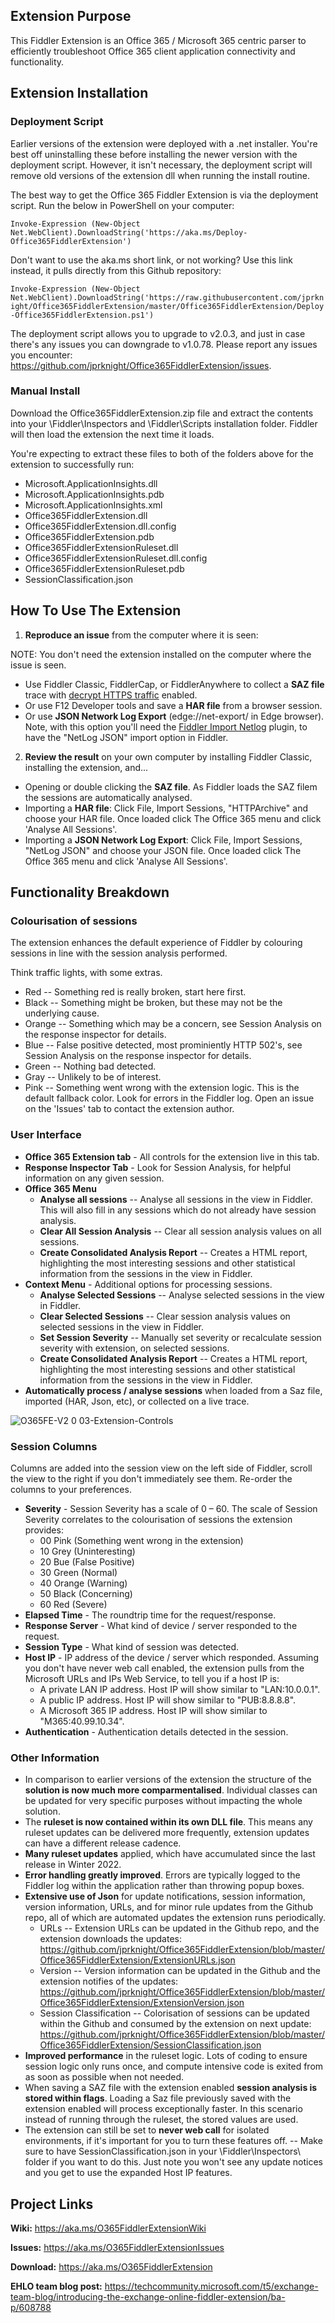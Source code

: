 ## Extension Purpose

This Fiddler Extension is an Office 365 / Microsoft 365 centric parser to efficiently troubleshoot Office 365 client application connectivity and functionality.

## Extension Installation

### Deployment Script

Earlier versions of the extension were deployed with a .net installer. You're best off uninstalling these before installing the newer version with the deployment script. However, it isn't necessary, the deployment script will remove old versions of the extension dll when running the install routine.

The best way to get the Office 365 Fiddler Extension is via the deployment script. Run the below in PowerShell on your computer: 

`Invoke-Expression (New-Object Net.WebClient).DownloadString('https://aka.ms/Deploy-Office365FiddlerExtension')`

Don't want to use the aka.ms short link, or not working? Use this link instead, it pulls directly from this Github repository:

`Invoke-Expression (New-Object Net.WebClient).DownloadString('https://raw.githubusercontent.com/jprknight/Office365FiddlerExtension/master/Office365FiddlerExtension/Deploy-Office365FiddlerExtension.ps1')`

The deployment script allows you to upgrade to v2.0.3, and just in case there's any issues you can downgrade to v1.0.78. Please report any issues you encounter: https://github.com/jprknight/Office365FiddlerExtension/issues.

### Manual Install

Download the Office365FiddlerExtension.zip file and extract the contents into your \Fiddler\Inspectors and \Fiddler\Scripts installation folder. Fiddler will then load the extension the next time it loads.

You're expecting to extract these files to both of the folders above for the extension to successfully run:

* Microsoft.ApplicationInsights.dll
* Microsoft.ApplicationInsights.pdb
* Microsoft.ApplicationInsights.xml
* Office365FiddlerExtension.dll
* Office365FiddlerExtension.dll.config
* Office365FiddlerExtension.pdb
* Office365FiddlerExtensionRuleset.dll
* Office365FiddlerExtensionRuleset.dll.config
* Office365FiddlerExtensionRuleset.pdb
* SessionClassification.json

## How To Use The Extension

1. **Reproduce an issue** from the computer where it is seen:

NOTE: You don't need the extension installed on the computer where the issue is seen.
* Use Fiddler Classic, FiddlerCap, or FiddlerAnywhere to collect a **SAZ file** trace with <a href="https://docs.telerik.com/fiddler/configure-fiddler/tasks/decrypthttps">decrypt HTTPS traffic</a> enabled.
* Or use F12 Developer tools and save a **HAR file** from a browser session.
* Or use **JSON Network Log Export** (edge://net-export/ in Edge browser). Note, with this option you'll need the <a href="https://github.com/ericlaw1979/FiddlerImportNetlog/releases/latest">Fiddler Import Netlog</a> plugin, to have the "NetLog JSON" import option in Fiddler.

2. **Review the result** on your own computer by installing Fiddler Classic, installing the extension, and...
* Opening or double clicking the **SAZ file**. As Fiddler loads the SAZ filem the sessions are automatically analysed.
* Importing a **HAR file**: Click File, Import Sessions, "HTTPArchive" and choose your HAR file. Once loaded click The Office 365 menu and click 'Analyse All Sessions'.
* Importing a **JSON Network Log Export**: Click File, Import Sessions, "NetLog JSON" and choose your JSON file. Once loaded click The Office 365 menu and click 'Analyse All Sessions'.

## Functionality Breakdown

### Colourisation of sessions
The extension enhances the default experience of Fiddler by colouring sessions in line with the session analysis performed.

Think traffic lights, with some extras.

* Red -- Something red is really broken, start here first.
* Black -- Something might be broken, but these may not be the underlying cause.
* Orange -- Something which may be a concern, see Session Analysis on the response inspector for details.
* Blue -- False positive detected, most prominiently HTTP 502's, see Session Analysis on the response inspector for details.
* Green -- Nothing bad detected.
* Gray -- Unlikely to be of interest.
* Pink -- Something went wrong with the extension logic. This is the default fallback color. Look for errors in the Fiddler log. Open an issue on the 'Issues' tab to contact the extension author.

### User Interface

* **Office 365 Extension tab** - All controls for the extension live in this tab.
* **Response Inspector Tab** - Look for Session Analysis, for helpful information on any given session.
* **Office 365 Menu**
  * **Analyse all sessions** -- Analyse all sessions in the view in Fiddler. This will also fill in any sessions which do not already have session analysis.
  * **Clear All Session Analysis** -- Clear all session analysis values on all sessions.
  * **Create Consolidated Analysis Report** -- Creates a HTML report, highlighting the most interesting sessions and other statistical information from the sessions in the view in Fiddler.
* **Context Menu** - Additional options for processing sessions.
  * **Analyse Selected Sessions** -- Analyse selected sessions in the view in Fiddler.
  * **Clear Selected Sessions** -- Clear session analysis values on selected sessions in the view in Fiddler.
  * **Set Session Severity** -- Manually set severity or recalculate session severity with extension, on selected sessions.
  * **Create Consolidated Analysis Report** -- Creates a HTML report, highlighting the most interesting sessions and other statistical information from the sessions in the view in Fiddler.
* **Automatically process / analyse sessions** when loaded from a Saz file, imported (HAR, Json, etc), or collected on a live trace.

![O365FE-V2 0 03-Extension-Controls](https://github.com/jprknight/Office365FiddlerExtension/assets/40891654/f1645aac-c509-4982-ab8e-be218dec97b8)

### Session Columns

Columns are added into the session view on the left side of Fiddler, scroll the view to the right if you don't immediately see them. Re-order the columns to your preferences.

* **Severity** - Session Severity has a scale of 0 – 60. The scale of Session Severity correlates to the colourisation of sessions the extension provides:
  * 00 Pink (Something went wrong in the extension)
  * 10 Grey (Uninteresting)
  * 20 Bue (False Positive)
  * 30 Green (Normal)
  * 40 Orange (Warning)
  * 50 Black (Concerning)
  * 60 Red (Severe)
* **Elapsed Time** - The roundtrip time for the request/response.
* **Response Server** - What kind of device / server responded to the request.
* **Session Type** - What kind of session was detected.
* **Host IP** - IP address of the device / server which responded.
Assuming you don't have never web call enabled, the extension pulls from the Microsoft URLs and IPs Web Service, to tell you if a host IP is:
  * A private LAN IP address. Host IP will show similar to "LAN:10.0.0.1".
  * A public IP address. Host IP will show similar to "PUB:8.8.8.8".
  * A Microsoft 365 IP address. Host IP will show similar to "M365:40.99.10.34".
* **Authentication** - Authentication details detected in the session.

### Other Information

- In comparison to earlier versions of the extension the structure of the **solution is now much more comparmentalised**. Individual classes can be updated for very specific purposes without impacting the whole solution.
- The **ruleset is now contained within its own DLL file**. This means any ruleset updates can be delivered more frequently, extension updates can have a different release cadence.
- **Many ruleset updates** applied, which have accumulated since the last release in Winter 2022.
- **Error handling greatly improved**. Errors are typically logged to the Fiddler log within the application rather than throwing popup boxes.
- **Extensive use of Json** for update notifications, session information, version information, URLs, and for minor rule updates from the Github repo, all of which are automated updates the extension runs periodically.
  * URLs -- Extension URLs can be updated in the Github repo, and the extension downloads the updates: https://github.com/jprknight/Office365FiddlerExtension/blob/master/Office365FiddlerExtension/ExtensionURLs.json
  * Version -- Version information can be updated in the Github and the extension notifies of the updates: https://github.com/jprknight/Office365FiddlerExtension/blob/master/Office365FiddlerExtension/ExtensionVersion.json
  * Session Classification -- Colorisation of sessions can be updated within the Github and consumed by the extension on next update: https://github.com/jprknight/Office365FiddlerExtension/blob/master/Office365FiddlerExtension/SessionClassification.json
- **Improved performance** in the ruleset logic. Lots of coding to ensure session logic only runs once, and compute intensive code is exited from as soon as possible when not needed.
- When saving a SAZ file with the extension enabled **session analysis is stored within flags**. Loading a Saz file previously saved with the extension enabled will process exceptionally faster. In this scenario instead of running through the ruleset, the stored values are used.
- The extension can still be set to **never web call** for isolated environments, if it's important for you to turn these features off. -- Make sure to have SessionClassification.json in your \Fiddler\Inspectors\ folder if you want to do this. Just note you won't see any update notices and you get to use the expanded Host IP features.

## Project Links

**Wiki:** https://aka.ms/O365FiddlerExtensionWiki

**Issues:** https://aka.ms/O365FiddlerExtensionIssues

**Download:** https://aka.ms/O365FiddlerExtension

**EHLO team blog post:** https://techcommunity.microsoft.com/t5/exchange-team-blog/introducing-the-exchange-online-fiddler-extension/ba-p/608788
